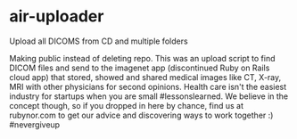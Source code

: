 # air-uploader
Upload all DICOMS from CD and multiple folders

Making public instead of deleting repo. This was an upload script to find DICOM files and send to the imagenet app (discontinued Ruby on Rails cloud app) that stored, showed and shared medical images like CT, X-ray, MRI with other physicians for second opinions. Health care isn't the easiest industry for startups when you are small #lessonslearned. We believe in the concept though, so if you dropped in here by chance, find us at rubynor.com to get our advice and discovering ways to work together :) #nevergiveup
